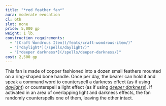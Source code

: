 ```yaml
---
title: "*red feather fan*"
aura: moderate evocation
cl: 6th
slot: none
price: 5,000 gp
weight: 1 lb.
construction_requirements:
  - "[Craft Wondrous Item](/feats/craft-wondrous-item/)"
  - "[*daylight*](/spells/daylight/)"
  - "[*deeper darkness*](/spells/deeper-darkness/)"
cost: 2,500 gp
---
```


This fan is made of copper fashioned into a dozen small feathers mounted on a ring-shaped bone handle. Once per day, the bearer can hold it and speak a command word to counterspell a darkness effect (as if using [*daylight*](/spells/daylight/)) or counterspell a light effect (as if using [*deeper darkness*](/spells/deeper-darkness/)). If activated in an area of overlapping light and darkness effects, the fan randomly counterspells one of them, leaving the other intact.

